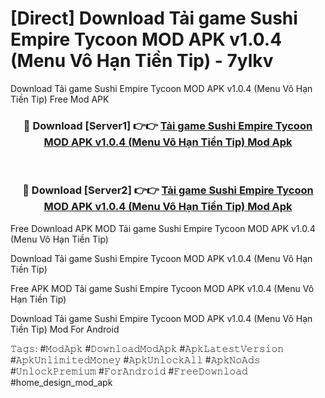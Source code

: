 # [Direct] Download Tải game Sushi Empire Tycoon MOD APK v1.0.4 (Menu Vô Hạn Tiền Tip) - 7ylkv
Download Tải game Sushi Empire Tycoon MOD APK v1.0.4 (Menu Vô Hạn Tiền Tip) Free Mod APK

<div align="center">
<h3>🔴 Download [Server1] 👉👉 <a href="https://apk-comot.site?title=Tải_game_Sushi_Empire_Tycoon_MOD_APK_v1.0.4_(Menu_Vô_Hạn_Tiền_Tip)">Tải game Sushi Empire Tycoon MOD APK v1.0.4 (Menu Vô Hạn Tiền Tip) Mod Apk</a></h3><br>

<h3>🔴 Download [Server2] 👉👉 <a href="https://apk-comot.site?title=Tải_game_Sushi_Empire_Tycoon_MOD_APK_v1.0.4_(Menu_Vô_Hạn_Tiền_Tip)">Tải game Sushi Empire Tycoon MOD APK v1.0.4 (Menu Vô Hạn Tiền Tip) Mod Apk</a></h3>
</div>


Free Download APK MOD Tải game Sushi Empire Tycoon MOD APK v1.0.4 (Menu Vô Hạn Tiền Tip)

Download Tải game Sushi Empire Tycoon MOD APK v1.0.4 (Menu Vô Hạn Tiền Tip) 

Free APK MOD Tải game Sushi Empire Tycoon MOD APK v1.0.4 (Menu Vô Hạn Tiền Tip) 

Download Tải game Sushi Empire Tycoon MOD APK v1.0.4 (Menu Vô Hạn Tiền Tip) Mod For Android

𝚃𝚊𝚐𝚜: #𝙼𝚘𝚍𝙰𝚙𝚔 #𝙳𝚘𝚠𝚗𝚕𝚘𝚊𝚍𝙼𝚘𝚍𝙰𝚙𝚔 #𝙰𝚙𝚔𝙻𝚊𝚝𝚎𝚜𝚝𝚅𝚎𝚛𝚜𝚒𝚘𝚗 #𝙰𝚙𝚔𝚄𝚗𝚕𝚒𝚖𝚒𝚝𝚎𝚍𝙼𝚘𝚗𝚎𝚢 #𝙰𝚙𝚔𝚄𝚗𝚕𝚘𝚌𝚔𝙰𝚕𝚕 #𝙰𝚙𝚔𝙽𝚘𝙰𝚍𝚜 #𝚄𝚗𝚕𝚘𝚌𝚔𝙿𝚛𝚎𝚖𝚒𝚞𝚖 #𝙵𝚘𝚛𝙰𝚗𝚍𝚛𝚘𝚒𝚍 #𝙵𝚛𝚎𝚎𝙳𝚘𝚠𝚗𝚕𝚘𝚊𝚍 #home_design_mod_apk
